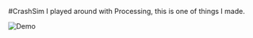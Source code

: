 #CrashSim
I played around with Processing, this is one of things I made.

![Demo](http://f.cl.ly/items/2x1T2b2M0u263n1i0s1P/demo.gif)
